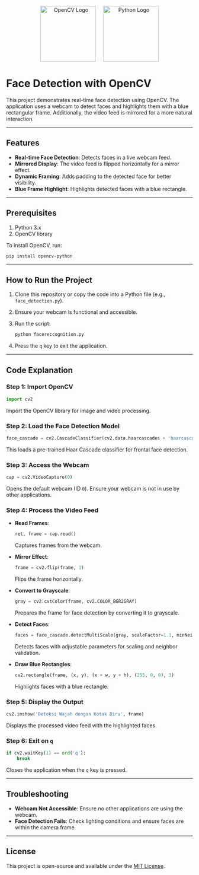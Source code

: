 <p align="center">
  <img src="https://upload.wikimedia.org/wikipedia/commons/2/22/OpenCV_Logo_with_text_svg_version.svg" alt="OpenCV Logo" width="150" />
  &nbsp;&nbsp;&nbsp;
  <img src="https://upload.wikimedia.org/wikipedia/commons/c/c3/Python-logo-notext.svg" alt="Python Logo" width="150" />
</p>


# Face Detection with OpenCV

This project demonstrates real-time face detection using OpenCV. The application uses a webcam to detect faces and highlights them with a blue rectangular frame. Additionally, the video feed is mirrored for a more natural interaction.

---

## Features
- **Real-time Face Detection**: Detects faces in a live webcam feed.
- **Mirrored Display**: The video feed is flipped horizontally for a mirror effect.
- **Dynamic Framing**: Adds padding to the detected face for better visibility.
- **Blue Frame Highlight**: Highlights detected faces with a blue rectangle.

---

## Prerequisites

1. Python 3.x
2. OpenCV library

To install OpenCV, run:
```bash
pip install opencv-python
```

---

## How to Run the Project

1. Clone this repository or copy the code into a Python file (e.g., `face_detection.py`).
2. Ensure your webcam is functional and accessible.
3. Run the script:
   ```bash
   python facereccognition.py
   ```

4. Press the `q` key to exit the application.

---

## Code Explanation

### Step 1: Import OpenCV
```python
import cv2
```
Import the OpenCV library for image and video processing.

### Step 2: Load the Face Detection Model
```python
face_cascade = cv2.CascadeClassifier(cv2.data.haarcascades + 'haarcascade_frontalface_default.xml')
```
This loads a pre-trained Haar Cascade classifier for frontal face detection.

### Step 3: Access the Webcam
```python
cap = cv2.VideoCapture(0)
```
Opens the default webcam (ID `0`). Ensure your webcam is not in use by other applications.

### Step 4: Process the Video Feed
- **Read Frames**:
  ```python
  ret, frame = cap.read()
  ```
  Captures frames from the webcam.

- **Mirror Effect**:
  ```python
  frame = cv2.flip(frame, 1)
  ```
  Flips the frame horizontally.

- **Convert to Grayscale**:
  ```python
  gray = cv2.cvtColor(frame, cv2.COLOR_BGR2GRAY)
  ```
  Prepares the frame for face detection by converting it to grayscale.

- **Detect Faces**:
  ```python
  faces = face_cascade.detectMultiScale(gray, scaleFactor=1.1, minNeighbors=5, minSize=(50, 70))
  ```
  Detects faces with adjustable parameters for scaling and neighbor validation.

- **Draw Blue Rectangles**:
  ```python
  cv2.rectangle(frame, (x, y), (x + w, y + h), (255, 0, 0), 3)
  ```
  Highlights faces with a blue rectangle.

### Step 5: Display the Output
```python
cv2.imshow('Deteksi Wajah dengan Kotak Biru', frame)
```
Displays the processed video feed with the highlighted faces.

### Step 6: Exit on `q`
```python
if cv2.waitKey(1) == ord('q'):
    break
```
Closes the application when the `q` key is pressed.

---

## Troubleshooting
- **Webcam Not Accessible**:
  Ensure no other applications are using the webcam.
- **Face Detection Fails**:
  Check lighting conditions and ensure faces are within the camera frame.

---

## License
This project is open-source and available under the [MIT License](LICENSE).

